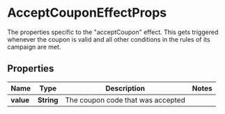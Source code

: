 

# AcceptCouponEffectProps

The properties specific to the \"acceptCoupon\" effect. This gets triggered whenever the coupon is valid and all other conditions in the rules of its campaign are met.
## Properties

Name | Type | Description | Notes
------------ | ------------- | ------------- | -------------
**value** | **String** | The coupon code that was accepted | 



